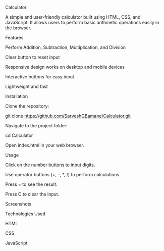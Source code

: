 Calculator

A simple and user-friendly calculator built using HTML, CSS, and JavaScript. It allows users to perform basic arithmetic operations easily in the browser.

Features

Perform Addition, Subtraction, Multiplication, and Division

Clear button to reset input

Responsive design works on desktop and mobile devices

Interactive buttons for easy input

Lightweight and fast

Installation

Clone the repository:

git clone https://github.com/SarveshGBamane/Calculator.git


Navigate to the project folder:

cd Calculator


Open index.html in your web browser.

Usage

Click on the number buttons to input digits.

Use operator buttons (+, -, *, /) to perform calculations.

Press = to see the result.

Press C to clear the input.

Screenshots



Technologies Used

HTML

CSS

JavaScript
